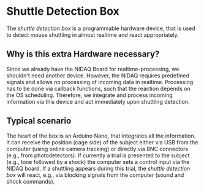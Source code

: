 # Shuttle Detection Box

The *shuttle detection box* is a programmable hardware device, that is used to detect mouse shuttling in almost realtime and react appropriately.

## Why is this extra Hardware necessary?

Since we already have the NIDAQ Board for realtime-processing, we shouldn't need another device. However, the NIDAQ requires predefined signals and allows no processing of incoming data in realtime. Processing has to be done via callback functions, such that the reaction depends on the OS scheduling. Therefore, we integrate and process incoming information via this device and act immediately upon shuttling detection.

## Typical scenario

The heart of the box is an Arduino Nano, that integrates all the information. It can receive the position (cage side) of the subject either via USB from the computer (using online camera tracking) or directly via BNC connectors (e.g., from photodetectors). If currently a trial is presented to the subject (e.g., tone followed by a shock) the computer sets a control input via the NIDAQ board. If a shuttling appears during this trial, the *shuttle detection box* will react, e.g., via blocking signals from the computer (sound and shock commands).


